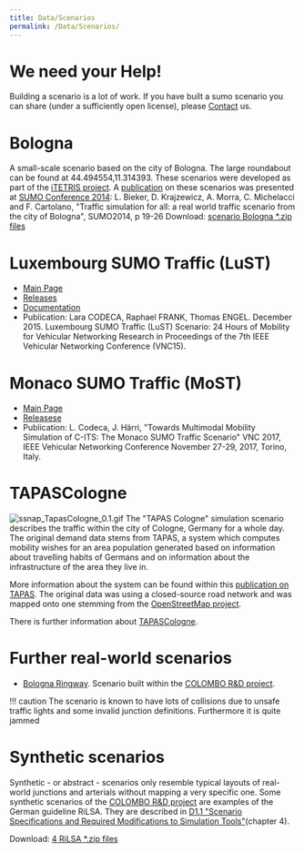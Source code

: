 ```yaml
---
title: Data/Scenarios
permalink: /Data/Scenarios/
---
```


# We need your Help\!

Building a scenario is a lot of work. If you have built a sumo scenario
you can share (under a sufficiently open license), please
[Contact](../Contact.md) us.

# Bologna

A small-scale scenario based on the city of Bologna. The large
roundabout can be found at 44.494554,11.314393. These scenarios were
developed as part of the [iTETRIS project](http://www.ict-itetris.eu). A
[publication](http://elib.dlr.de/89354) on these scenarios was presented
at [SUMO
Conference 2014](https://sumo.dlr.de/docs/Publications.html#SUMO_2014): L.
Bieker, D. Krajzewicz, A. Morra, C. Michelacci and F. Cartolano,
"Traffic simulation for all: a real world traffic scenario from the city
of Bologna", SUMO2014, p 19-26
Download: [scenario Bologna \*.zip
files](http://sourceforge.net/projects/sumo/files/traffic_data/scenarios/Bologna_small)

# Luxembourg SUMO Traffic (LuST)

- [Main Page](https://github.com/lcodeca/LuSTScenario)
- [Releases](https://github.com/lcodeca/LuSTScenario/releases)
- [Documentation](https://github.com/lcodeca/LuSTScenario/blob/master/docs/LuSTDocumentation.md)
- Publication: Lara CODECA, Raphael FRANK, Thomas ENGEL. December 2015. Luxembourg SUMO Traffic (LuST) Scenario: 24 Hours of Mobility
for Vehicular Networking Research in Proceedings of the 7th IEEE
Vehicular Networking Conference (VNC15).

# Monaco SUMO Traffic (MoST)

- [Main Page](https://github.com/lcodeca/MoSTScenario)
- [Releasese](https://github.com/lcodeca/MoSTScenario/releases)
- Publication: L. Codeca, J. Härri, "Towards Multimodal Mobility
Simulation of C-ITS: The Monaco SUMO Traffic Scenario" VNC 2017,
IEEE Vehicular Networking Conference November 27-29, 2017, Torino,
Italy.

# TAPASCologne

![ssnap_TapasCologne_0.1.gif](../images/Ssnap_TapasCologne_0.1.gif
"TAPAS Cologne") The "TAPAS Cologne" simulation scenario
describes the traffic within the city of Cologne, Germany for a whole
day. The original demand data stems from TAPAS, a system which computes
mobility wishes for an area population generated based on information
about travelling habits of Germans and on information about the
infrastructure of the area they live in.

More information about the system can be found within this [publication
on TAPAS](http://elib.dlr.de/45058/02/SRL_81_-_Beitrag_Varschen.pdf).
The original data was using a closed-source road network and was mapped
onto one stemming from the [OpenStreetMap
project](http://www.openstreetmap.de/).

There is further information about
[TAPASCologne](../Data/Scenarios/TAPASCologne.md).

# Further real-world scenarios

- [Bologna Ringway](http://www.cs.unibo.it/projects/bolognaringway/).
    Scenario built within the [COLOMBO R&D
    project](http://www.colombo-fp7.eu).

!!! caution
    The scenario is known to have lots of collisions due to unsafe traffic lights and some invalid junction definitions. Furthermore it is quite jammed

# Synthetic scenarios

Synthetic - or abstract - scenarios only resemble typical layouts of
real-world junctions and arterials without mapping a very specific one.
Some synthetic scenarios of the [COLOMBO R&D
project](http://www.colombo-fp7.eu) are examples of the German guideline
RiLSA. They are described in [D1.1 "Scenario Specifications and Required
Modifications to Simulation
Tools"](http://www.colombo-fp7.eu/deliverables/COLOMBO_D1.1_ScenariosExtensions_v2.4.pdf)(chapter
4).

Download: [4 RiLSA \*.zip
files](http://sourceforge.net/projects/sumo/files/traffic_data/scenarios/RiLSA)